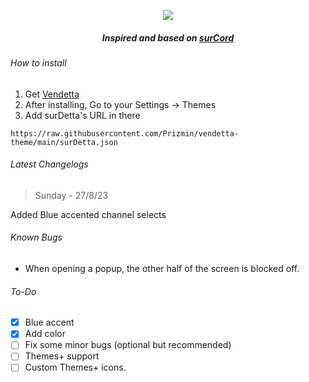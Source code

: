 <p align="center"><img src="https://media.discordapp.net/attachments/1109731302372032613/1145228776435888209/Frame_1.png?width=512&height=331"/></p>
<h5 align="center">Inspired and based on <a href="https://betterdiscord.app/theme/surCord">surCord</a></h5>
<h6>How to install</h6>

1. Get [Vendetta](https://vendetta.vercel.app/)
2. After installing, Go to your Settings -> Themes
3. Add surDetta's URL in there
```
https://raw.githubusercontent.com/Prizmin/vendetta-theme/main/surDetta.json
```
<h6>Latest Changelogs</h6>

> Sunday - 27/8/23<br>

Added Blue accented channel selects

<h6>Known Bugs</h6>

- When opening a popup, the other half of the screen is blocked off.

<h6>To-Do</h6>

- [X] Blue accent
- [X] Add color
- [ ] Fix some minor bugs (optional but recommended)
- [ ] Themes+ support
- [ ] Custom Themes+ icons.

